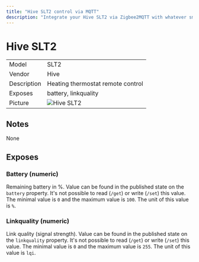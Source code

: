 ```yaml
---
title: "Hive SLT2 control via MQTT"
description: "Integrate your Hive SLT2 via Zigbee2MQTT with whatever smart home infrastructure you are using without the vendors bridge or gateway."
---
```


<!-- !!!! -->
<!-- ATTENTION: This file is auto-generated through docgen! -->
<!-- You can only edit the "## Notes"-Section. -->
<!-- !!!! -->

# Hive SLT2

|     |     |
|-----|-----|
| Model | SLT2  |
| Vendor  | Hive  |
| Description | Heating thermostat remote control |
| Exposes | battery, linkquality |
| Picture | ![Hive SLT2](https://psi-4ward.github.io/zigbee2mqtt-docs/images/devices/SLT2.jpg) |


## Notes

None



## Exposes

### Battery (numeric)
Remaining battery in %.
Value can be found in the published state on the `battery` property.
It's not possible to read (`/get`) or write (`/set`) this value.
The minimal value is `0` and the maximum value is `100`.
The unit of this value is `%`.

### Linkquality (numeric)
Link quality (signal strength).
Value can be found in the published state on the `linkquality` property.
It's not possible to read (`/get`) or write (`/set`) this value.
The minimal value is `0` and the maximum value is `255`.
The unit of this value is `lqi`.

